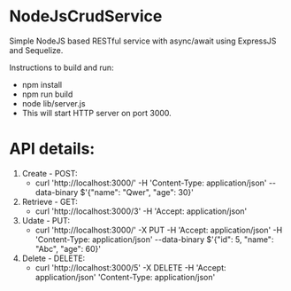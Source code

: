 # NodeJsCrudService

Simple NodeJS based RESTful service with async/await using ExpressJS and Sequelize.

Instructions to build and run:
- npm install
- npm run build
- node lib/server.js
- This will start HTTP server on port 3000.

# API details:

1. Create - POST: 
    - curl 'http://localhost:3000/' -H 'Content-Type: application/json' --data-binary $'{"name": "Qwer", "age": 30}'
2. Retrieve - GET: 
    - curl 'http://localhost:3000/3' -H 'Accept: application/json'
3. Udate - PUT: 
    - curl 'http://localhost:3000/' -X PUT -H 'Accept: application/json' -H 'Content-Type: application/json' --data-binary $'{"id": 5, "name": "Abc", "age": 60}'
4. Delete - DELETE: 
    - curl 'http://localhost:3000/5' -X DELETE -H 'Accept: application/json' 'Content-Type: application/json'
